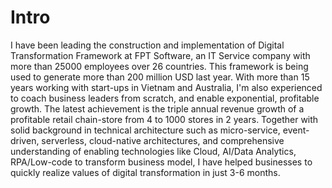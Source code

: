 
# Intro

I have been leading the construction and implementation of Digital Transformation Framework at FPT Software, an IT Service company with more than 25000 employees over 26 countries. This framework is being used to generate more than 200 million USD last year. With more than 15 years working with start-ups in Vietnam and Australia, I'm also experienced to coach business leaders from scratch, and enable exponential, profitable growth. The latest achievement is the triple annual revenue growth of a profitable retail chain-store from 4 to 1000 stores in 2 years. Together with solid background in technical architecture such as micro-service, event-driven, serverless, cloud-native architectures, and comprehensive understanding of enabling technologies like Cloud, AI/Data Analytics, RPA/Low-code to transform business model, I have helped businesses to quickly realize values of digital transformation in just 3-6 months. 